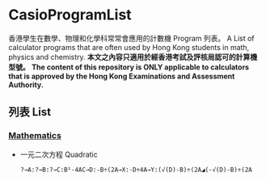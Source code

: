 # CasioProgramList
香港學生在數學、物理和化學科常常會應用的計數機 Program 列表。
A List of calculator programs that are often used by Hong Kong students in math, physics and chemistry.
**本文之內容只適用於經香港考試及評核局認可的計算機型號。**
**The content of this repository is ONLY applicable to calculators that is approved by the Hong Kong Examinations and Assessment Authority.**

## 列表 List
### [Mathematics](目錄-table-of-contents)
  - 一元二次方程 Quadratic

    `?→A:?→B:?→C:B²-4AC→D:-B÷(2A→X:-D÷4A→Y:(√(D)-B)÷(2A◢(-√(D)-B)÷(2A`
